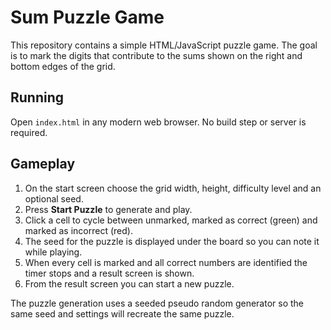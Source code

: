 # Sum Puzzle Game

This repository contains a simple HTML/JavaScript puzzle game. The goal is to mark the digits that contribute to the sums shown on the right and bottom edges of the grid.

## Running
Open `index.html` in any modern web browser. No build step or server is required.

## Gameplay
1. On the start screen choose the grid width, height, difficulty level and an optional seed.
2. Press **Start Puzzle** to generate and play.
3. Click a cell to cycle between unmarked, marked as correct (green) and marked as incorrect (red).
4. The seed for the puzzle is displayed under the board so you can note it while playing.
5. When every cell is marked and all correct numbers are identified the timer stops and a result screen is shown.
6. From the result screen you can start a new puzzle.

The puzzle generation uses a seeded pseudo random generator so the same seed and settings will recreate the same puzzle.
